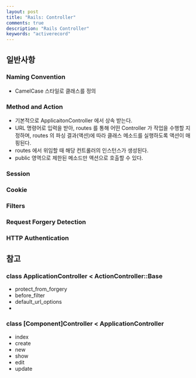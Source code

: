 ```yaml
---
layout: post
title: "Rails: Controller"
comments: true
description: "Rails Controller"
keywords: "activerecord"
---
```




## 일반사항 
### Naming Convention
- CamelCase 스타일로 클래스를 정의 
### Method and Action
- 기본적으로 ApplicaitonController 에서 상속 받는다. 
- URL 명령어로 입력을 받아, routes 를 통해 어떤 Controller 가 작업을 수행할 지 정하며, routes 의 파싱 결과(액션)에 따라 클래스 메소드를 실행하도록 액션이 매핑된다. 
- routes 에서 위임할 때 해당 컨트롤러의 인스턴스가 생성된다. 
- public 영역으로 제한된 메소드만 액션으로 호출할 수 있다. 
### Session
### Cookie
### Filters
### Request Forgery Detection
### HTTP Authentication


## 참고 
### class ApplicationController < ActionController::Base
- protect_from_forgery
- before_filter
- default_url_options
- 
### class [Component]Controller < ApplicationController
- index
- create
- new
- show
- edit 
- update
